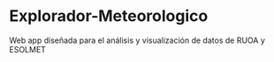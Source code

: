 # Explorador-Meteorologico
Web app diseñada para el análisis y visualización de datos de RUOA y ESOLMET
